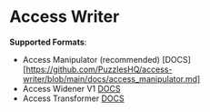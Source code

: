 # Access Writer
**Supported Formats**:
- Access Manipulator (recommended) [DOCS][https://github.com/PuzzlesHQ/access-writer/blob/main/docs/access_manipulator.md]
- Access Widener V1 [DOCS](https://wiki.fabricmc.net/tutorial:accesswideners)
- Access Transformer [DOCS](https://docs.minecraftforge.net/en/latest/advanced/accesstransformers/)
